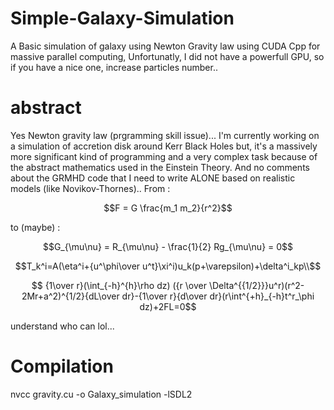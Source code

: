 # Simple-Galaxy-Simulation
A Basic simulation of galaxy using Newton Gravity law using CUDA Cpp for massive parallel computing, Unfortunatly, I did not have a powerfull GPU, so if you have a nice one, increase particles number..

# abstract
Yes Newton gravity law (prgramming skill issue)... I'm currently working on a simulation of accretion disk around Kerr Black Holes but, it's a massively more significant kind of programming and a very complex task because of the abstract mathematics used in the Einstein Theory. And no comments about the GRMHD code that I need to write ALONE based on realistic models (like Novikov-Thornes).. 
From :
```math
F = G \frac{m_1 m_2}{r^2}
```
to (maybe) :
```math
G_{\mu\nu} = R_{\mu\nu} - \frac{1}{2} Rg_{\mu\nu} = 0
```
```math
T_k^i=A(\eta^i+{u^\phi\over u^t}\xi^i)u_k(p+\varepsilon)+\delta^i_kp\\
```

```math
   {1\over r}(\int_{-h}^{h}\rho dz) ({r \over \Delta^{{1/2}}}u^r)(r^2-2Mr+a^2)^{1/2}{dL\over dr}-{1\over r}{d\over dr}(r\int^{+h}_{-h}t^r_\phi dz)+2FL=0
```
understand who can lol...

# Compilation

nvcc gravity.cu -o Galaxy_simulation -lSDL2

